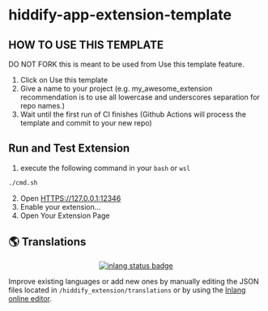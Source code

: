 # hiddify-app-extension-template


## HOW TO USE THIS TEMPLATE
DO NOT FORK this is meant to be used from Use this template feature.

1. Click on Use this template
2. Give a name to your project
(e.g. my_awesome_extension recommendation is to use all lowercase and underscores separation for repo names.)
3. Wait until the first run of CI finishes
(Github Actions will process the template and commit to your new repo)

## Run and Test Extension
1. execute the following command in your `bash` or `wsl`
```bash
./cmd.sh
```
2. Open [HTTPS://127.0.0.1:12346](HTTPS://127.0.0.1:12346)
3. Enable your extension...
4. Open Your Extension Page


## 🌎 Translations

<div align=center>
    
[![inlang status badge](https://inlang.com/badge?url=github.com/author_name/project_urlname)](https://inlang.com/editor/github.com/author_name/project_urlname?ref=badge)
</div>

Improve existing languages or add new ones by manually editing the JSON files located in `/hiddify_extension/translations` or by using the [Inlang online editor](https://inlang.com/editor/github.com/author_name/project_urlname).
